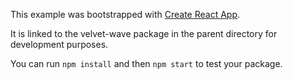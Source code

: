 This example was bootstrapped with [Create React App](https://github.com/facebook/create-react-app).

It is linked to the velvet-wave package in the parent directory for development purposes.

You can run `npm install` and then `npm start` to test your package.
